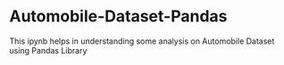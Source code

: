 # Automobile-Dataset-Pandas
This ipynb helps in understanding some analysis on Automobile Dataset using Pandas Library
